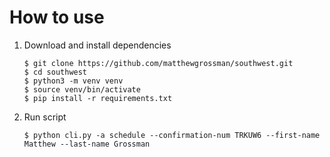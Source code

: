 # How to use
1. Download and install dependencies
    ```shell
    $ git clone https://github.com/matthewgrossman/southwest.git
    $ cd southwest
    $ python3 -m venv venv
    $ source venv/bin/activate
    $ pip install -r requirements.txt
    ```
1. Run script
    ```shell
    $ python cli.py -a schedule --confirmation-num TRKUW6 --first-name Matthew --last-name Grossman
    ```

